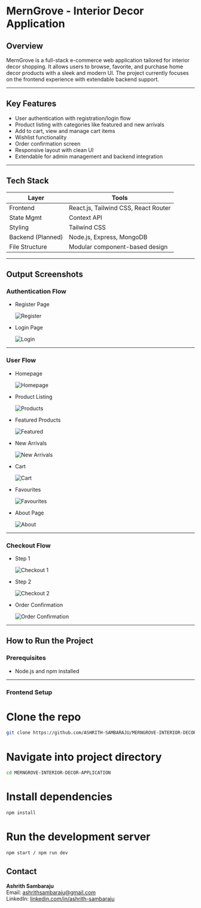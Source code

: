 # MernGrove - Interior Decor Application

## Overview

MernGrove is a full-stack e-commerce web application tailored for interior decor shopping. It allows users to browse, favorite, and purchase home decor products with a sleek and modern UI. The project currently focuses on the frontend experience with extendable backend support.

---

## Key Features

- User authentication with registration/login flow
- Product listing with categories like featured and new arrivals
- Add to cart, view and manage cart items
- Wishlist functionality
- Order confirmation screen
- Responsive layout with clean UI
- Extendable for admin management and backend integration

---

## Tech Stack

| Layer        | Tools                      |
|--------------|-----------------------------|
| Frontend     | React.js, Tailwind CSS, React Router |
| State Mgmt   | Context API                 |
| Styling      | Tailwind CSS                |
| Backend (Planned) | Node.js, Express, MongoDB |
| File Structure | Modular component-based design |

---

## Output Screenshots

### Authentication Flow

- Register Page
  
  ![Register](./src/assets/outputs/5-registerpage.png)

- Login Page
  
  ![Login](./src/assets/outputs/6-loginpage.png)

---

### User Flow

- Homepage
  
  ![Homepage](./src/assets/outputs/1-homepage.png)

- Product Listing
  
  ![Products](./src/assets/outputs/2-productspage.png)

- Featured Products
  
  ![Featured](./src/assets/outputs/3-featuredproducts.png)

- New Arrivals
  
  ![New Arrivals](./src/assets/outputs/4-newarrivals.png)

- Cart
  
  ![Cart](./src/assets/outputs/7-cart.png)

- Favourites
  
  ![Favourites](./src/assets/outputs/8-favourites.png)

- About Page
  
  ![About](./src/assets/outputs/9-aboutpage.png)

---

### Checkout Flow

- Step 1
  
  ![Checkout 1](./src/assets/outputs/10-checkout1.jpg)

- Step 2
  
  ![Checkout 2](./src/assets/outputs/11-checkout2.jpg)

- Order Confirmation
  
  ![Order Confirmation](./src/assets/outputs/12-orderconfirmation.png)

---

## How to Run the Project

### Prerequisites
- Node.js and npm installed

---

### Frontend Setup

# Clone the repo
```bash
git clone https://github.com/ASHRITH-SAMBARAJU/MERNGROVE-INTERIOR-DECOR-APPLICATION.git
```
# Navigate into project directory
```bash
cd MERNGROVE-INTERIOR-DECOR-APPLICATION
```
# Install dependencies
```bash
npm install
```
# Run the development server
```bash
npm start / npm run dev
```

## Contact

**Ashrith Sambaraju**  
Email: [ashrithsambaraju@gmail.com](mailto:ashrithsambaraju@gmail.com)  
LinkedIn: [linkedin.com/in/ashrith-sambaraju](https://www.linkedin.com/in/ashrith-sambaraju)  



